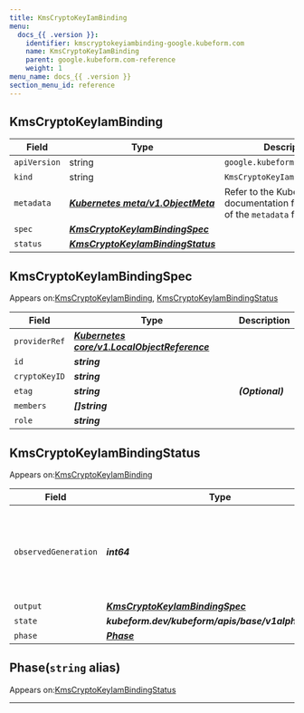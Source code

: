 ```yaml
---
title: KmsCryptoKeyIamBinding
menu:
  docs_{{ .version }}:
    identifier: kmscryptokeyiambinding-google.kubeform.com
    name: KmsCryptoKeyIamBinding
    parent: google.kubeform.com-reference
    weight: 1
menu_name: docs_{{ .version }}
section_menu_id: reference
---
```


## KmsCryptoKeyIamBinding
| Field | Type | Description |
| ------ | ----- | ----------- |
| `apiVersion` | string | `google.kubeform.com/v1alpha1` |
|    `kind` | string | `KmsCryptoKeyIamBinding` |
| `metadata` | ***[Kubernetes meta/v1.ObjectMeta](https://kubernetes.io/docs/reference/generated/kubernetes-api/v1.13/#objectmeta-v1-meta)***|Refer to the Kubernetes API documentation for the fields of the `metadata` field.|
| `spec` | ***[KmsCryptoKeyIamBindingSpec](#kmscryptokeyiambindingspec)***||
| `status` | ***[KmsCryptoKeyIamBindingStatus](#kmscryptokeyiambindingstatus)***||
## KmsCryptoKeyIamBindingSpec

Appears on:[KmsCryptoKeyIamBinding](#kmscryptokeyiambinding), [KmsCryptoKeyIamBindingStatus](#kmscryptokeyiambindingstatus)

| Field | Type | Description |
| ------ | ----- | ----------- |
| `providerRef` | ***[Kubernetes core/v1.LocalObjectReference](https://kubernetes.io/docs/reference/generated/kubernetes-api/v1.13/#localobjectreference-v1-core)***||
| `id` | ***string***||
| `cryptoKeyID` | ***string***||
| `etag` | ***string***| ***(Optional)*** |
| `members` | ***[]string***||
| `role` | ***string***||
## KmsCryptoKeyIamBindingStatus

Appears on:[KmsCryptoKeyIamBinding](#kmscryptokeyiambinding)

| Field | Type | Description |
| ------ | ----- | ----------- |
| `observedGeneration` | ***int64***| ***(Optional)*** Resource generation, which is updated on mutation by the API Server.|
| `output` | ***[KmsCryptoKeyIamBindingSpec](#kmscryptokeyiambindingspec)***| ***(Optional)*** |
| `state` | ***kubeform.dev/kubeform/apis/base/v1alpha1.State***| ***(Optional)*** |
| `phase` | ***[Phase](#phase)***| ***(Optional)*** |
## Phase(`string` alias)

Appears on:[KmsCryptoKeyIamBindingStatus](#kmscryptokeyiambindingstatus)

---
